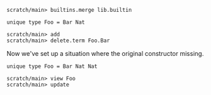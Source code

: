 ```ucm:hide
scratch/main> builtins.merge lib.builtin
```

```unison
unique type Foo = Bar Nat
```

```ucm
scratch/main> add
scratch/main> delete.term Foo.Bar
```

Now we've set up a situation where the original constructor missing.

```unison
unique type Foo = Bar Nat Nat
```

```ucm:error
scratch/main> view Foo
scratch/main> update
```
